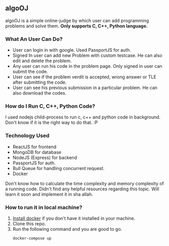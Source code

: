 ## algoOJ

algoOJ is a simple online-judge by which user can add programming problems and solve them.
**Only supports C, C++, Python language.**


### What An User Can Do?
 - User can login in with google. Used PassportJS for auth.
 - Signed In user can add new Problem with custom testcase. He can also edit and delete the problem.
 - Any user can run his code in the problem page. Only signed in user can submit the code.
 - User can see if the problem verdit is accepted, wrong answer or TLE after submitting the code. 
 - User can see his previous submission in a particular problem. He can also download the codes.

### How do I Run C, C++, Python Code?
I used nodejs child-process to run c, c++ and python code in background. Don't know if it is the right way to do that. :P

### Technology Used
  - ReactJS for frontend
  - MongoDB for database
  - NodeJS (Express) for backend
  - PassportJS for auth.
  - Bull Queue for handling concurrent request.
  - Docker

Don't know how to calculate the time complexity and memory complexity of a running code. Didn't find any helpful resources regarding this topic. Will learn it soon and implement it in sha allah.

### How to run it in local machine?
1. <a href="https://docs.docker.com/engine/install/">Install docker</a> if you don't have it installed in your machine.
2. Clone this repo.
3. Run the following command and you are good to go.
   ```
   docker-compose up
   ```